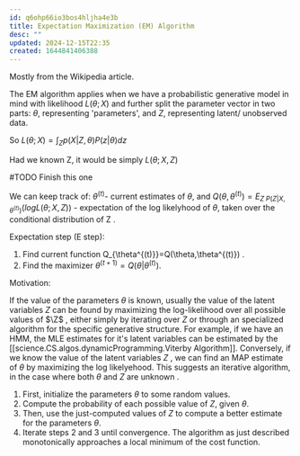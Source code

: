 ```yaml
---
id: q6ohp66io3bos4hljha4e3b
title: Expectation Maximization (EM) Algorithm
desc: ""
updated: 2024-12-15T22:35
created: 1644841406388
---
```


Mostly from the Wikipedia article.


The EM algorithm applies when we have a probabilistic generative model in mind with likelihood $L(\theta;X)$ and further split the parameter vector in two parts: $\theta$, representing 'parameters', and $Z$, representing latent/ unobserved data.

So $L(\theta;X) = \int_Z p(X|Z,\theta)P(z|\theta)dz$

Had we known Z, it would be simply $L(\theta;X,Z)$


#TODO Finish this one

We can keep track of:
$\theta^{(t)}$- current estimates of $\theta$, and 
 $Q(\theta,\theta^{(t)}) = E_{Z~P(Z|X,\theta^{(t)})} (log L(\theta;X,Z))$ - expectation of the log likelyhood of $\theta$, taken over the conditional distribution of Z .

Expectation step (E step): 
1. Find current function Q_{\theta^{(t)}}=Q(\theta,\theta^{(t)}) .
2. Find the maximizer $\theta^{(t+1)} = Q(\theta|\theta^{(t)})$.


Motivation:

 If the value of the parameters $\theta$ is known, usually the value of the latent variables $Z$ can be found by maximizing the log-likelihood over all possible values of $\Z$ , either simply by iterating over $Z$ or through an specialized algorithm for the specific generative structure. For example, if we have an HMM, the MLE estimates for it's latent variables can be estimated by the [[science.CS.algos.dynamicProgramming.Viterby Algorithm]]. Conversely, if we know the value of the latent variables $Z$ , we can find an MAP estimate of $\theta$ by maximizing the log likelyehood. This suggests an iterative algorithm, in the case where both $\theta$ and $Z$ are unknown .
1. First, initialize the parameters $\theta$ to some random values.
2. Compute the probability of each possible value of $Z$, given $\theta$. 
3. Then, use the just-computed values of $Z$  to compute a better estimate for the parameters $\theta$.
4. Iterate steps 2 and 3 until convergence.
The algorithm as just described monotonically approaches a local minimum of the cost function.
